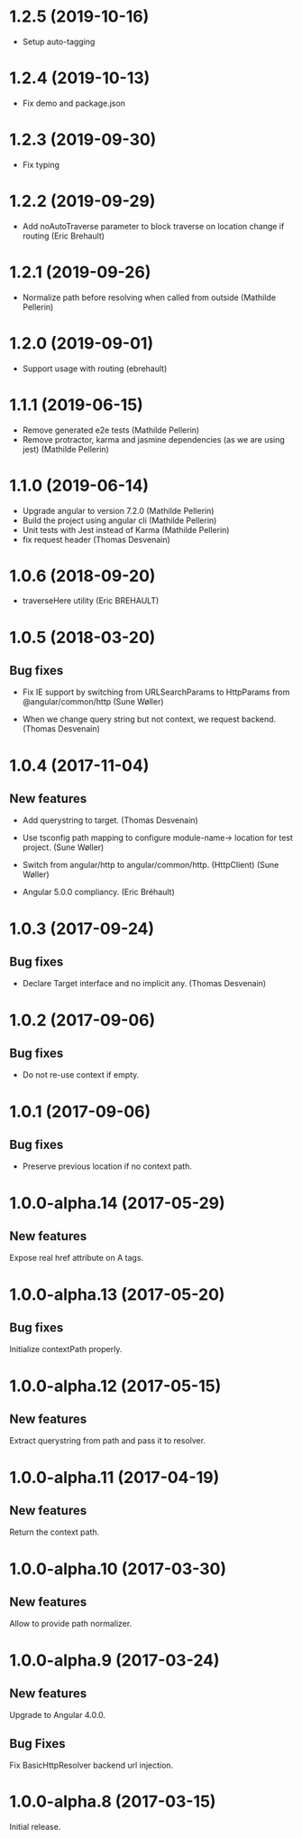 # 1.2.5 (2019-10-16)

- Setup auto-tagging

# 1.2.4 (2019-10-13)

- Fix demo and package.json

# 1.2.3 (2019-09-30)

- Fix typing

# 1.2.2 (2019-09-29)

- Add noAutoTraverse parameter to block traverse on location change if routing (Eric Brehault)

# 1.2.1 (2019-09-26)

- Normalize path before resolving when called from outside (Mathilde Pellerin) 

# 1.2.0 (2019-09-01)

- Support usage with routing (ebrehault)

# 1.1.1 (2019-06-15)

- Remove generated e2e tests (Mathilde Pellerin)
- Remove protractor, karma and jasmine dependencies (as we are using jest) (Mathilde Pellerin) 

# 1.1.0 (2019-06-14)

- Upgrade angular to version 7.2.0 (Mathilde Pellerin)
- Build the project using angular cli (Mathilde Pellerin)
- Unit tests with Jest instead of Karma (Mathilde Pellerin)
- fix request header (Thomas Desvenain)

# 1.0.6 (2018-09-20)

- traverseHere utility (Eric BREHAULT)

# 1.0.5 (2018-03-20)

## Bug fixes

- Fix IE support by switching from URLSearchParams to HttpParams from @angular/common/http (Sune Wøller) 

- When we change query string but not context, we request backend. (Thomas Desvenain)

# 1.0.4 (2017-11-04)

## New features

- Add querystring to target. (Thomas Desvenain)

- Use tsconfig path mapping to configure module-name-> location for test project. (Sune Wøller)

- Switch from angular/http to angular/common/http. (HttpClient) (Sune Wøller)

- Angular 5.0.0 compliancy. (Eric Bréhault)

# 1.0.3 (2017-09-24)

## Bug fixes

- Declare Target interface and no implicit any. (Thomas Desvenain)

# 1.0.2 (2017-09-06)

## Bug fixes

- Do not re-use context if empty.

# 1.0.1 (2017-09-06)

## Bug fixes

- Preserve previous location if no context path.

# 1.0.0-alpha.14 (2017-05-29)

## New features

Expose real href attribute on A tags.

# 1.0.0-alpha.13 (2017-05-20)

## Bug fixes

Initialize contextPath properly.

# 1.0.0-alpha.12 (2017-05-15)

## New features

Extract querystring from path and pass it to resolver.

# 1.0.0-alpha.11 (2017-04-19)

## New features

Return the context path.

# 1.0.0-alpha.10 (2017-03-30)

## New features

Allow to provide path normalizer.

# 1.0.0-alpha.9 (2017-03-24)

## New features

Upgrade to Angular 4.0.0.

## Bug Fixes

Fix BasicHttpResolver backend url injection.

# 1.0.0-alpha.8 (2017-03-15)

Initial release.
